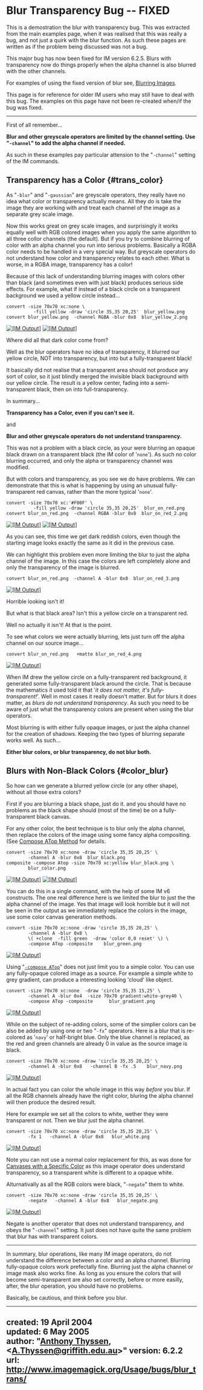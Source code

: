 # Blur Transparency Bug -- FIXED

This is a demostration the blur with transparency bug.
This was extracted from the main examples page, when it was realised that this was really a bug, and not just a quirk with the blur function.
As such these pages are written as if the problem being discussed was not a bug.

This major bug has now been fixed for IM version 6.2.5.
Blurs with transparency now do things properly when the alpha channel is also blurred with the other channels.

For examples of using the fixed version of blur see, [Blurring Images](../../convolve/#blur).

This page is for reference for older IM users who may still have to deal with this bug.
The examples on this page have not been re-created when/if the bug was fixed.

------------------------------------------------------------------------

First of all remember...

**Blur and other greyscale operators are limited by the channel setting.
Use "`-channel`" to add the alpha channel if needed.**

As such in these examples pay particular attension to the "`-channel`" setting of the IM commands.

## Transparency has a Color {#trans_color}

As "`-blur`" and "`-gaussian`" are greyscale operators, they really have no idea what color or transparency actually means.
All they do is take the image they are working with and treat each channel of the image as a separate grey scale image.

Now this works great on grey scale images, and surprisingly it works equally well with RGB colored images when you apply the same algorithm to all three collor channels (the default).
But if you try to combine blurring of color with an alpha channel you run into serious problems.
Basically a RGBA color needs to be handled in a very special way.
But greyscale operators do not understand how color and transparency relates to each other.
What is worse, in a RGBA image, transparency has a color!

Because of this lack of understanding blurring images with colors other than black (and sometimes even with just black) produces serious side effects.
For example, what if instead of a black circle on a transparent background we used a yellow circle instead...

~~~
convert -size 70x70 xc:none \
          -fill yellow -draw 'circle 35,35 20,25'  blur_yellow.png
convert blur_yellow.png  -channel RGBA -blur 0x8  blur_yellow_2.png
~~~


[![\[IM Output\]](blur_yellow.png)](blur_yellow.png) [![\[IM Output\]](blur_yellow_2.png)](blur_yellow_2.png)

Where did all that dark color come from?

Well as the blur operators have no idea of transparency, it blurred our yellow circle, NOT into transparency, but into but a fully-transparent black!

It basically did not realise that a transparent area should not produce any sort of color, so it just blindly merged the invisible black background with our yellow circle.
The result is a yellow center, fading into a semi-transparent black, then on into full-transparency.

In summary...

**Transparency has a Color, even if you can't see it.**

and

**Blur and other greyscale operators do not understand transparency.**

This was not a problem with a black circle, as your were blurring an opaque black drawn on a transparent black (the IM color of '`none`').
As such no color blurring occurred, and only the alpha or transparency channel was modified.

But with colors and transparency, as you see we do have problems.
We can demonstrate that this is what is happening by using an unusual fully-transparent red canvas, rather than the more typical '`none`'.

~~~
convert -size 70x70 xc:'#F00F' \
          -fill yellow -draw 'circle 35,35 20,25'  blur_on_red.png
convert blur_on_red.png  -channel RGBA -blur 0x8  blur_on_red_2.png
~~~


[![\[IM Output\]](blur_on_red.png)](blur_on_red.png)
[![\[IM Output\]](blur_on_red_2.png)](blur_on_red_2.png)

As you can see, this time we get dark reddish colors, even though the starting image looks exactly the same as it did in the previous case.
  
We can highlight this problem even more limiting the blur to just the alpha channel of the image.
In this case the colors are left completely alone and only the transparency of the image is blurred.

~~~
convert blur_on_red.png  -channel A -blur 0x8  blur_on_red_3.png
~~~


[![\[IM Output\]](blur_on_red_3.png)](blur_on_red_3.png)

Horrible looking isn't it!

But what is that black area?
Isn't this a yellow circle on a transparent red.

Well no actually it isn't!
At that is the point.
  
To see what colors we were actually blurring, lets just turn off the alpha channel on our source image...

~~~
convert blur_on_red.png   +matte blur_on_red_4.png
~~~


[![\[IM Output\]](blur_on_red_4.png)](blur_on_red_4.png)

When IM drew the yellow circle on a fully-transparent red background, it generated some fully-transparent black around the circle.
That is because the mathematics it used told it that '*it does not matter, it's fully-transparent!*'.
Well in most cases it really doesn't matter.
But for blurs it does matter, as *blurs do not understand transparency*.
As such you need to be aware of just what the transparency colors are present when using the blur operators.

Most blurring is with either fully opaque images, or just the alpha channel for the creation of shadows.
Keeping the two types of blurring separate works well.
As such...

**Either blur colors, or blur transparency, do not blur both.**

## Blurs with Non-Black Colors {#color_blur}

So how can we generate a blurred yellow circle (or any other shape), without all those extra colors?

First if you are blurring a black shape, just do it.
and you should have no problems as the black shape should (most of the time) be on a fully-transparent black canvas.

For any other color, the best technique is to blur only the alpha channel, then replace the colors of the image using some fancy alpha compositing.
(See [Compose ATop Method](../../compose/#atop) for details.

~~~
convert -size 70x70 xc:none -draw 'circle 35,35 20,25' \
        -channel A -blur 0x8  blur_black.png
composite -compose Atop -size 70x70 xc:yellow blur_black.png \
        blur_color.png
~~~


[![\[IM Output\]](blur_black.png)](blur_black.png)
[![\[IM Output\]](blur_color.png)](blur_color.png)

You can do this in a single command, with the help of some IM v6 constructs.
The one real difference here is we limited the blur to just the the alpha channel of the image.
Yes that image will look horrible but it will not be seen in the output as we immediately replace the colors in the image, use some color canvas generation methods.

~~~
convert -size 70x70 xc:none -draw 'circle 35,35 20,25' \
        -channel A -blur 0x8 \
        \( +clone  -fill green  -draw 'color 0,0 reset' \) \
        -compose ATop -composite    blur_green.png
~~~

[![\[IM Output\]](blur_green.png)](blur_green.png)

Using "[`-compose ATop`](../../compose/#atop)" does not just limit you to a simple color.
You can use any fully-opaque colored image as a source.
For example a simple white to grey gradient, can produce a interesting looking 'cloud' like object.

~~~
convert -size 70x70 xc:none  -draw 'circle 35,35 15,25' \
        -channel A -blur 0x4  -size 70x70 gradient:white-grey40 \
        -compose ATop -composite      blur_gradient.png
~~~


[![\[IM Output\]](blur_gradient.png)](blur_gradient.png)

While on the subject of re-adding colors, some of the simplier colors can be also be added by using one or two "`-fx`" operators.
Here is a blur that is re-colored as '`navy`' or half-bright blue.
Only the blue channel is replaced, as the red and green channels are already 0 in value as the source image is black.

~~~
convert -size 70x70 xc:none -draw 'circle 35,35 20,25' \
        -channel A -blur 0x8   -channel B -fx .5    blur_navy.png
~~~


[![\[IM Output\]](blur_navy.png)](blur_navy.png)

In actual fact you can color the whole image in this way *before* you blur.
If all the RGB channels already have the right color, bluring the alpha channel will then produce the desired result.

Here for example we set all the colors to white, wether they were transparent or not.
Then we blur just the alpha channel.

~~~
convert -size 70x70 xc:none -draw 'circle 35,35 20,25' \
        -fx 1   -channel A -blur 0x8   blur_white.png
~~~


[![\[IM Output\]](blur_white.png)](blur_white.png)

Note you can not use a normal color replacement for this, as was done for [Canvases with a Specific Color](../../canvas/#canvas_specific) as this image operator does understand transparency, so a transparent white is different to a opaque white.

Alturnativally as all the RGB colors were black, "`-negate`" them to white.

~~~
convert -size 70x70 xc:none -draw 'circle 35,35 20,25' \
        -negate   -channel A -blur 0x8   blur_negate.png
~~~


[![\[IM Output\]](blur_negate.png)](blur_negate.png)

Negate is another operator that does not understand transparency, and obeys the "`-channel`" setting.
It just does not have quite the same problem that blur has with transparent colors.

------------------------------------------------------------------------

In summary, blur operations, like many IM image operators, do not understand the difference between a color and an alpha channel.
Blurring fully-opaque colors work prefectally fine.
Blurring just the alpha channel or image mask also works fine.
As long as you ensure the colors that will become semi-transparent are also set correctly, before or more easilly, after, the blur operation, you should have no problems.

Basically, be cautious, and think before you blur.

---
created: 19 April 2004  
updated: 6 May 2005  
author: "[Anthony Thyssen](http://www.ict.griffith.edu.au/anthony/anthony.html), &lt;[A.Thyssen@griffith.edu.au](http://www.ict.griffith.edu.au/anthony/mail.shtml)&gt;"
version: 6.2.2
url: http://www.imagemagick.org/Usage/bugs/blur_trans/
---

